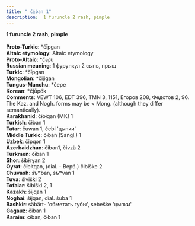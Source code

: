 ```yaml
---
title: " čɨban 1"
description:  1 furuncle 2 rash, pimple
---
```

<strong> 1 furuncle 2 rash, pimple</strong><br><br>
<strong>Proto-Turkic</strong>:  *čɨ̄pgan<br>
<strong>Altaic etymology</strong>:  Altaic etymology<br>
<strong> Proto-Altaic</strong>:  *č`ḗp`u<br>
<strong>Russian meaning</strong>:  1 фурункул 2 сыпь, прыщ<br>
<strong>Turkic</strong>:  *čɨ̄pgan<br>
<strong>Mongolian</strong>:  *čijigan<br>
<strong>Tungus-Manchu</strong>:  *čepe<br>
<strong>Korean</strong>:  *čjūpók<br>
<strong>Comments</strong>:  VEWT 106, EDT 396, TMN 3, 1151, Егоров 208, Федотов 2, 96. The Kaz. and Nogh. forms may be < Mong. (although they differ semantically).<br>
<strong>Karakhanid</strong>:  čɨbɨqan (MK) 1<br>
<strong>Turkish</strong>:  čɨban 1<br>
<strong>Tatar</strong>:  čuwan 1, čebi 'цыпки'<br>
<strong>Middle Turkic</strong>:  čɨban (Sangl.) 1<br>
<strong>Uzbek</strong>:  čipqɔn 1<br>
<strong>Azerbaidzhan</strong>:  čiban1, čivzä 2<br>
<strong>Turkmen</strong>:  čɨ̄ban 1<br>
<strong>Shor</strong>:  šɨbɨrɣan 2<br>
<strong>Oyrat</strong>:  čɨbɨtqan, (dial. - Верб.) čibiške 2<br>
<strong>Chuvash</strong>:  śъʷban, śъʷvan 1<br>
<strong>Tuva</strong>:  šiviški 2<br>
<strong>Tofalar</strong>:  šibiški 2, 1<br>
<strong>Kazakh</strong>:  šɨjqan 1<br>
<strong>Noghai</strong>:  šɨjqan, dial. šuba 1<br>
<strong>Bashkir</strong>:  säbärt- 'обметать губы', sebeške 'цыпки'<br>
<strong>Gagauz</strong>:  čɨban 1<br>
<strong>Karaim</strong>:  cɨban, čɨban 1<br>


